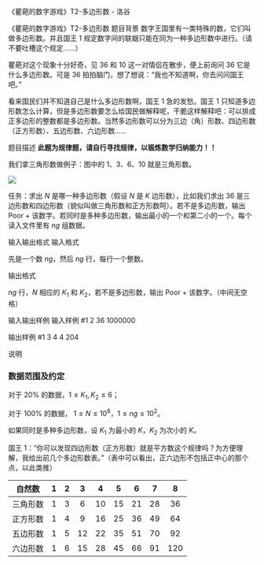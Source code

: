 



《瞿葩的数字游戏》T2-多边形数 - 洛谷














《瞿葩的数字游戏》T2-多边形数
题目背景
数字王国里有一类特殊的数，它们叫做多边形数。并且国王 $1$ 规定数字间的联姻只能在同为一种多边形数中进行。（请不要吐槽这个规定……）

瞿葩对这个现象十分好奇，见 $36$ 和 $10$ 这一对情侣在散步，便上前询问 $36$ 它是什么多边形数。可是 $36$ 拍拍脑门，想了想说：“我也不知道啊，你去问问国王吧。”

看来国民们并不知道自己是什么多边形数啊，国王 $1$ 急的发愁。国王 $1$ 只知道多边形数怎么计算，但是多边形数要怎么给国民做解释呢，干脆这样解释吧：可以排成正多边形的整数都是多边形数。当然多边形数可以分为三边（角）形数、四边形数（正方形数）、五边形数、六边形数……

题目描述
**此题为规律题，请自行寻找规律，以锻炼数学归纳能力！！**

我们拿三角形数做例子：图中的 $1$、$3$、$6$、$10$ 就是三角形数。

 ![](https://cdn.luogu.com.cn/upload/pic/1742.png) 

任务：求出 $N$ 是哪一种多边形数（假设 $N$ 是 $K$ 边形数），比如我们求出 $36$ 是三边形数和四边形数（貌似叫做三角形数和正方形数呵）。若不是多边形数，输出 Poor + 该数字。若同时是多种多边形数，输出最小的一个和第二小的一个。每个读入文件里有 $ng$ 组数据。

输入输出格式
输入格式

先是一个数 $ng$，然后 $ng$ 行，每行一个整数。

输出格式

$ng$ 行，$N$ 相应的 $K_1$ 和 $K_2$，若不是多边形数，输出 Poor + 该数字。（中间无空格）

输入输出样例
输入样例 #1
2
36
1000000

输出样例 #1
3 4
4 204

说明
### 数据范围及约定

对于 $20\%$ 的数据，$1 \le K_1,K_2 \le 6$；

对于 $100\%$ 的数据， $1 \le N \le 10^6$，$1 \le ng \le 10^2$。

如果同时是多种多边形数，设 $K_1$ 为最小的 $K$，$K_2$ 为次小的 $K$。

国王 $1$：“你可以发现四边形数（正方形数）就是平方数这个规律吗？为方便理解，我给出前几个多边形数表。”（表中可以看出，正六边形不包括正中心的那个点，以此类推）

| 自然数 | $1$ | $2$ | $3$ | $4$ | $5$ | $6$ | $7$ | $8$ |
| :-: | :-: | :-: | :-: | :-: | :-: | :-: | :-: | :-: |
| 三角形数 | $1$ | $3$ | $6$ | $10$ | $15$ | $21$ | $28$ | $36$ |
| 正方形数 | $1$ | $4$ | $9$ | $16$ | $25$ | $36$ | $49$ | $64$ |
| 五边形数 | $1$ | $5$ | $12$ | $22$ | $35$ | $51$ | $70$ | $92$ |
| 六边形数 | $1$ | $6$ | $15$ | $28$ | $45$ | $66$ | $91$ | $120$ |







